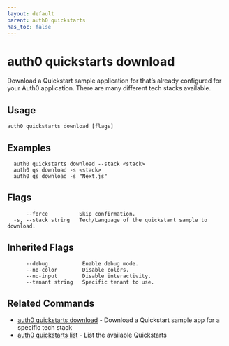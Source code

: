 ```yaml
---
layout: default
parent: auth0 quickstarts
has_toc: false
---
```

# auth0 quickstarts download

Download a Quickstart sample application for that’s already configured for your Auth0 application. There are many different tech stacks available.

## Usage
```
auth0 quickstarts download [flags]
```

## Examples

```
  auth0 quickstarts download --stack <stack>
  auth0 qs download -s <stack>
  auth0 qs download -s "Next.js"
```


## Flags

```
      --force          Skip confirmation.
  -s, --stack string   Tech/Language of the quickstart sample to download.
```


## Inherited Flags

```
      --debug           Enable debug mode.
      --no-color        Disable colors.
      --no-input        Disable interactivity.
      --tenant string   Specific tenant to use.
```


## Related Commands

- [auth0 quickstarts download](auth0_quickstarts_download.md) - Download a Quickstart sample app for a specific tech stack
- [auth0 quickstarts list](auth0_quickstarts_list.md) - List the available Quickstarts


